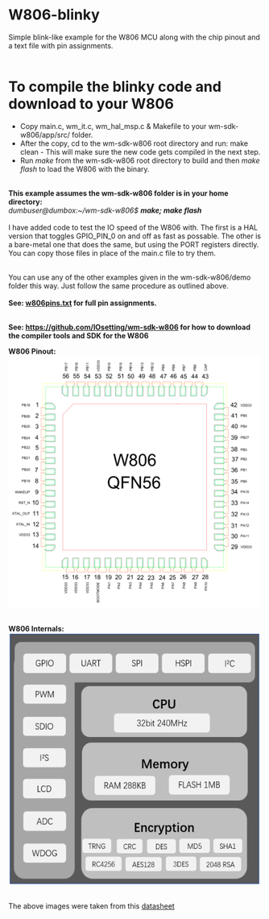 # W806-blinky
Simple blink-like example for the W806 MCU along with the chip pinout and a text file with pin assignments.<br>
<br>
# To compile the blinky code and download to your W806
- Copy main.c, wm_it.c, wm_hal_msp.c & Makefile to your wm-sdk-w806/app/src/ folder.
- After the copy, cd to the wm-sdk-w806 root directory and run: make clean - This will make sure the new code gets compiled in the next step.
- Run <i>make</i> from the wm-sdk-w806 root directory to build and then <i>make flash</i> to load the W806 with the binary.
<br>
<b>This example assumes the wm-sdk-w806 folder is in your home directory:</b>
<br>
<i>dumbuser@dumbox:~/wm-sdk-w806$ <b>make; make flash</b></i>
<br><br>
I have added code to test the IO speed of the W806 with. The first is a HAL version that toggles GPIO_PIN_0 on and off as fast as possable. The other is a bare-metal one that does the same, but using the PORT registers directly.  You can copy those files in place of the main.c file to try them.<br><br>

You can use any of the other examples given in the wm-sdk-w806/demo folder this way. Just follow the same procedure as outlined above.<br><br>
<b>See: <a href="https://github.com/jscottb/w806-blinky/blob/main/w806pins.txt">w806pins.txt</a> for full pin assignments. </b><br><br>

<b>See: https://github.com/IOsetting/wm-sdk-w806 for how to download the compiler tools and SDK for the W806</b><br>

<b>W806 Pinout:</b><br>
<img src="https://github.com/jscottb/w806-blinky/blob/main/w806.png" alt="W806 pinout" height="500" width="500">

<br><b>W806 Internals:</b><br>
<img src="https://github.com/jscottb/w806-blinky/blob/main/w806internals.png" alt="W806 Internals" height="500" width="500">

<br>The above images were taken from this <a href="https://github.com/jscottb/w806-blinky/blob/main/W806%20MCU%E8%8A%AF%E7%89%87%E8%A7%84%E6%A0%BC%E4%B9%A6_V2.0.pdf">datasheet</a>
